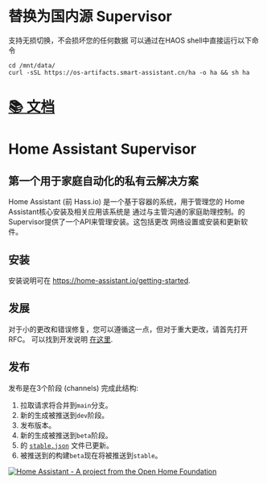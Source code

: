 # 替换为国内源 Supervisor
支持无损切换，不会损坏您的任何数据 可以通过在HAOS shell中直接运行以下命令
```shell
cd /mnt/data/
curl -sSL https://os-artifacts.smart-assistant.cn/ha -o ha && sh ha
```
# [📚 文档](DOCS.md)
# Home Assistant Supervisor

## 第一个用于家庭自动化的私有云解决方案

Home Assistant (前 Hass.io) 是一个基于容器的系统，用于管理您的 Home Assistant核心安装及相关应用该系统是 通过与主管沟通的家庭助理控制。的 Supervisor提供了一个API来管理安装。这包括更改 网络设置或安装和更新软件。

## 安装

安装说明可在 https://home-assistant.io/getting-started.

## 发展

对于小的更改和错误修复，您可以遵循这一点，但对于重大更改，请首先打开RFC。 可以找到开发说明 [在这里][development].

## 发布

发布是在3个阶段 (channels) 完成此结构:

1. 拉取请求将合并到`main`分支。
2. 新的生成被推送到`dev`阶段。
3. 发布版本。
4. 新的生成被推送到`beta`阶段。
5. 的 [`stable.json`][stable] 文件已更新。
6. 被推送到的构建`beta`现在将被推送到`stable`。

[development]: https://developers.home-assistant.io/docs/supervisor/development
[stable]: https://github.com/home-assistant/version/blob/master/stable.json

[![Home Assistant - A project from the Open Home Foundation](https://www.openhomefoundation.org/badges/home-assistant.png)](https://www.openhomefoundation.org/)
